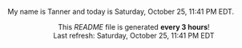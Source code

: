 My name is Tanner and today is Saturday, October 25, 11:41 PM EDT.

<p align="center">This <i>README</i> file is generated <b>every 3 hours</b>!</br>Last refresh: Saturday, October 25, 11:41 PM EDT<br /></p>

